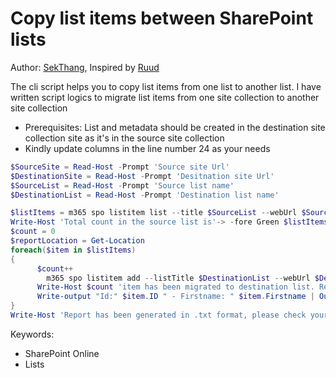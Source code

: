 # Copy list items between SharePoint lists

Author: [SekThang](https://github.com/SekThang), Inspired by [Ruud](https://lazyadmin.nl/it/copy-sharepoint-list-items-to-another-list-with-powershell-and-pnp/)

The cli script helps you to copy list items from one list to another list.
I have written script logics to migrate list items from one site collection to another site collection

- Prerequisites: List and metadata should be created in the destination site collection site as it's in the source site collection
- Kindly update columns in the line number 24 as your needs

```powershell tab="PowerShell"
$SourceSite = Read-Host -Prompt 'Source site Url'
$DestinationSite = Read-Host -Prompt 'Desitnation site Url'
$SourceList = Read-Host -Prompt 'Source list name'
$DestinationList = Read-Host -Prompt 'Destination list name'

$listItems = m365 spo listitem list --title $SourceList --webUrl $SourceSite --output json | ConvertFrom-Json
Write-Host 'Total count in the source list is'-> -fore Green $listItems.Count
$count = 0
$reportLocation = Get-Location 
foreach($item in $listItems)
{
	  $count++
		m365 spo listitem add --listTitle $DestinationList --webUrl $DestinationSite --Title $item.Title --Firstname $item.Firstname --Lastname $item.Lastname
	  Write-Host $count 'item has been migrated to destination list. Reference item id is' $item.Id -fore Magenta
	  Write-output "Id:" $item.ID " - Firstname: " $item.Firstname | Out-File $reportLocation\test.txt -Append
}
Write-Host 'Report has been generated in .txt format, please check your drive' -fore Cyan
```

Keywords:

- SharePoint Online
- Lists
